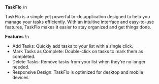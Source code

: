 **TaskFlo** /n

TaskFlo is a simple yet powerful to-do application designed to help you manage your tasks efficiently. With an intuitive interface and easy-to-use features, TaskFlo makes it easier to stay organized and get things done.

**Features** \n

- Add Tasks: Quickly add tasks to your list with a single click.
- Mark Tasks as Complete: Double-click on tasks to mark them as completed.
- Delete Tasks: Remove tasks from your list when they're no longer needed.
- Responsive Design: TaskFlo is optimized for desktop and mobile devices.
